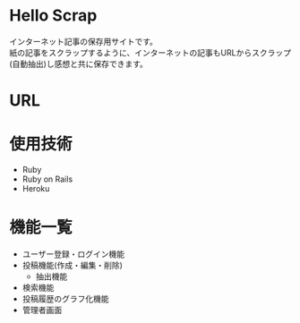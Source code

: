 # Hello Scrap
インターネット記事の保存用サイトです。<br>
紙の記事をスクラップするように、インターネットの記事もURLからスクラップ(自動抽出)し感想と共に保存できます。<br>

# URL

# 使用技術
- Ruby
- Ruby on Rails
- Heroku

# 機能一覧
- ユーザー登録・ログイン機能
- 投稿機能(作成・編集・削除)
    - 抽出機能
- 検索機能
- 投稿履歴のグラフ化機能
- 管理者画面